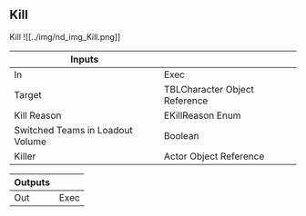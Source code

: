 ## Kill
Kill
![[../img/nd_img_Kill.png]]

|Inputs||
|--|--|
| In | Exec |
| Target | TBLCharacter Object Reference |
| Kill Reason | EKillReason Enum |
| Switched Teams in Loadout Volume | Boolean |
| Killer | Actor Object Reference |

|Outputs||
|--|--|
| Out | Exec |
